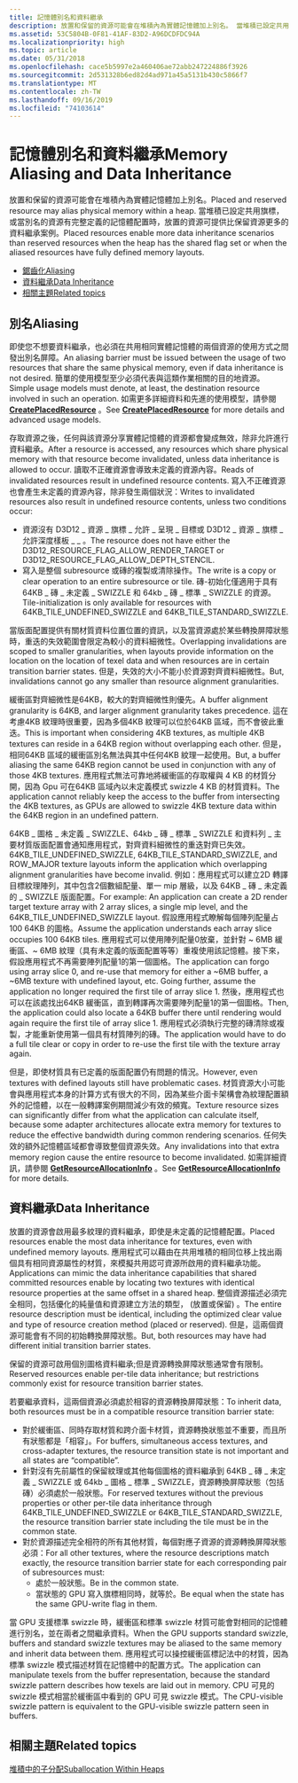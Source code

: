 ```yaml
---
title: 記憶體別名和資料繼承
description: 放置和保留的資源可能會在堆積內為實體記憶體加上別名。 當堆積已設定共用旗標，或當別名的資源有完整定義的記憶體配置時，放置的資源可提供比保留資源更多的資料繼承案例。
ms.assetid: 53C5804B-0F81-41AF-83D2-A96DCDFDC94A
ms.localizationpriority: high
ms.topic: article
ms.date: 05/31/2018
ms.openlocfilehash: cace5b5997e2a460406ae72abb247224886f3926
ms.sourcegitcommit: 2d531328b6ed82d4ad971a45a5131b430c5866f7
ms.translationtype: MT
ms.contentlocale: zh-TW
ms.lasthandoff: 09/16/2019
ms.locfileid: "74103614"
---
```

# <a name="memory-aliasing-and-data-inheritance"></a><span data-ttu-id="07c53-104">記憶體別名和資料繼承</span><span class="sxs-lookup"><span data-stu-id="07c53-104">Memory Aliasing and Data Inheritance</span></span>

<span data-ttu-id="07c53-105">放置和保留的資源可能會在堆積內為實體記憶體加上別名。</span><span class="sxs-lookup"><span data-stu-id="07c53-105">Placed and reserved resource may alias physical memory within a heap.</span></span> <span data-ttu-id="07c53-106">當堆積已設定共用旗標，或當別名的資源有完整定義的記憶體配置時，放置的資源可提供比保留資源更多的資料繼承案例。</span><span class="sxs-lookup"><span data-stu-id="07c53-106">Placed resources enable more data inheritance scenarios than reserved resources when the heap has the shared flag set or when the aliased resources have fully defined memory layouts.</span></span>

-   [<span data-ttu-id="07c53-107">鋸齒化</span><span class="sxs-lookup"><span data-stu-id="07c53-107">Aliasing</span></span>](#memory-aliasing-and-data-inheritance)
-   [<span data-ttu-id="07c53-108">資料繼承</span><span class="sxs-lookup"><span data-stu-id="07c53-108">Data Inheritance</span></span>](#data-inheritance)
-   [<span data-ttu-id="07c53-109">相關主題</span><span class="sxs-lookup"><span data-stu-id="07c53-109">Related topics</span></span>](#related-topics)

## <a name="aliasing"></a><span data-ttu-id="07c53-110">別名</span><span class="sxs-lookup"><span data-stu-id="07c53-110">Aliasing</span></span>

<span data-ttu-id="07c53-111">即使您不想要資料繼承，也必須在共用相同實體記憶體的兩個資源的使用方式之間發出別名屏障。</span><span class="sxs-lookup"><span data-stu-id="07c53-111">An aliasing barrier must be issued between the usage of two resources that share the same physical memory, even if data inheritance is not desired.</span></span> <span data-ttu-id="07c53-112">簡單的使用模型至少必須代表與這類作業相關的目的地資源。</span><span class="sxs-lookup"><span data-stu-id="07c53-112">Simple usage models must denote, at least, the destination resource involved in such an operation.</span></span> <span data-ttu-id="07c53-113">如需更多詳細資料和先進的使用模型，請參閱 [**CreatePlacedResource**](/windows/desktop/api/d3d12/nf-d3d12-id3d12device-createplacedresource) 。</span><span class="sxs-lookup"><span data-stu-id="07c53-113">See [**CreatePlacedResource**](/windows/desktop/api/d3d12/nf-d3d12-id3d12device-createplacedresource) for more details and advanced usage models.</span></span>

<span data-ttu-id="07c53-114">存取資源之後，任何與該資源分享實體記憶體的資源都會變成無效，除非允許進行資料繼承。</span><span class="sxs-lookup"><span data-stu-id="07c53-114">After a resource is accessed, any resources which share physical memory with that resource become invalidated, unless data inheritance is allowed to occur.</span></span> <span data-ttu-id="07c53-115">讀取不正確資源會導致未定義的資源內容。</span><span class="sxs-lookup"><span data-stu-id="07c53-115">Reads of invalidated resources result in undefined resource contents.</span></span> <span data-ttu-id="07c53-116">寫入不正確資源也會產生未定義的資源內容，除非發生兩個狀況：</span><span class="sxs-lookup"><span data-stu-id="07c53-116">Writes to invalidated resources also result in undefined resource contents, unless two conditions occur:</span></span>

-   <span data-ttu-id="07c53-117">資源沒有 D3D12 \_ 資源 \_ 旗標 \_ 允許 \_ 呈現 \_ 目標或 D3D12 \_ 資源 \_ 旗標 \_ 允許深度樣板 \_ \_ 。</span><span class="sxs-lookup"><span data-stu-id="07c53-117">The resource does not have either the D3D12\_RESOURCE\_FLAG\_ALLOW\_RENDER\_TARGET or D3D12\_RESOURCE\_FLAG\_ALLOW\_DEPTH\_STENCIL.</span></span>
-   <span data-ttu-id="07c53-118">寫入是整個 subresource 或磚的複製或清除操作。</span><span class="sxs-lookup"><span data-stu-id="07c53-118">The write is a copy or clear operation to an entire subresource or tile.</span></span> <span data-ttu-id="07c53-119">磚-初始化僅適用于具有 64KB \_ 磚 \_ 未定義 \_ SWIZZLE 和 64kb \_ 磚 \_ 標準 \_ SWIZZLE 的資源。</span><span class="sxs-lookup"><span data-stu-id="07c53-119">Tile-initialization is only available for resources with 64KB\_TILE\_UNDEFINED\_SWIZZLE and 64KB\_TILE\_STANDARD\_SWIZZLE.</span></span>

<span data-ttu-id="07c53-120">當版面配置提供有關材質資料位置位置的資訊，以及當資源處於某些轉換屏障狀態時，重迭的失效範圍會限定為較小的資料細微性。</span><span class="sxs-lookup"><span data-stu-id="07c53-120">Overlapping invalidations are scoped to smaller granularities, when layouts provide information on the location on the location of texel data and when resources are in certain transition barrier states.</span></span> <span data-ttu-id="07c53-121">但是，失效的大小不能小於資源對齊資料細微性。</span><span class="sxs-lookup"><span data-stu-id="07c53-121">But, invalidations cannot go any smaller than resource alignment granularities.</span></span>

<span data-ttu-id="07c53-122">緩衝區對齊細微性是64KB，較大的對齊細微性則優先。</span><span class="sxs-lookup"><span data-stu-id="07c53-122">A buffer alignment granularity is 64KB, and larger alignment granularity takes precedence.</span></span> <span data-ttu-id="07c53-123">這在考慮4KB 紋理時很重要，因為多個4KB 紋理可以位於64KB 區域，而不會彼此重迭。</span><span class="sxs-lookup"><span data-stu-id="07c53-123">This is important when considering 4KB textures, as multiple 4KB textures can reside in a 64KB region without overlapping each other.</span></span> <span data-ttu-id="07c53-124">但是，相同64KB 區域的緩衝區別名無法與其中任何4KB 紋理一起使用。</span><span class="sxs-lookup"><span data-stu-id="07c53-124">But, a buffer aliasing the same 64KB region cannot be used in conjunction with any of those 4KB textures.</span></span> <span data-ttu-id="07c53-125">應用程式無法可靠地將緩衝區的存取權與 4 KB 的材質分開，因為 Gpu 可在64KB 區域內以未定義模式 swizzle 4 KB 的材質資料。</span><span class="sxs-lookup"><span data-stu-id="07c53-125">The application cannot reliably keep the access to the buffer from intersecting the 4KB textures, as GPUs are allowed to swizzle 4KB texture data within the 64KB region in an undefined pattern.</span></span>

<span data-ttu-id="07c53-126">64KB \_ 圖格 \_ 未定義 \_ SWIZZLE、64kb \_ 磚 \_ 標準 \_ SWIZZLE 和資料列 \_ 主要材質版面配置會通知應用程式，對齊資料細微性的重迭對齊已失效。</span><span class="sxs-lookup"><span data-stu-id="07c53-126">64KB\_TILE\_UNDEFINED\_SWIZZLE, 64KB\_TILE\_STANDARD\_SWIZZLE, and ROW\_MAJOR texture layouts inform the application which overlapping alignment granularities have become invalid.</span></span> <span data-ttu-id="07c53-127">例如：應用程式可以建立2D 轉譯目標紋理陣列，其中包含2個數組配量、單一 mip 層級，以及 64KB \_ 磚 \_ 未定義的 \_ SWIZZLE 版面配置。</span><span class="sxs-lookup"><span data-stu-id="07c53-127">For example: An application can create a 2D render target texture array with 2 array slices, a single mip level, and the 64KB\_TILE\_UNDEFINED\_SWIZZLE layout.</span></span> <span data-ttu-id="07c53-128">假設應用程式瞭解每個陣列配量占 100 64KB 的圖格。</span><span class="sxs-lookup"><span data-stu-id="07c53-128">Assume the application understands each array slice occupies 100 64KB tiles.</span></span> <span data-ttu-id="07c53-129">應用程式可以使用陣列配量0放棄，並針對 ~ 6MB 緩衝區、~ 6MB 紋理（具有未定義的版面配置等等）重複使用該記憶體。接下來，假設應用程式不再需要陣列配量1的第一個圖格。</span><span class="sxs-lookup"><span data-stu-id="07c53-129">The application can forgo using array slice 0, and re-use that memory for either a ~6MB buffer, a ~6MB texture with undefined layout, etc. Going further, assume the application no longer required the first tile of array slice 1.</span></span> <span data-ttu-id="07c53-130">然後，應用程式也可以在該處找出64KB 緩衝區，直到轉譯再次需要陣列配量1的第一個圖格。</span><span class="sxs-lookup"><span data-stu-id="07c53-130">Then, the application could also locate a 64KB buffer there until rendering would again require the first tile of array slice 1.</span></span> <span data-ttu-id="07c53-131">應用程式必須執行完整的磚清除或複製，才能重新使用第一個具有材質陣列的磚。</span><span class="sxs-lookup"><span data-stu-id="07c53-131">The application would have to do a full tile clear or copy in order to re-use the first tile with the texture array again.</span></span>

<span data-ttu-id="07c53-132">但是，即使材質具有已定義的版面配置仍有問題的情況。</span><span class="sxs-lookup"><span data-stu-id="07c53-132">However, even textures with defined layouts still have problematic cases.</span></span> <span data-ttu-id="07c53-133">材質資源大小可能會與應用程式本身的計算方式有很大的不同，因為某些介面卡架構會為紋理配置額外的記憶體，以在一般轉譯案例期間減少有效的頻寬。</span><span class="sxs-lookup"><span data-stu-id="07c53-133">Texture resource sizes can significantly differ from what the application can calculate itself, because some adapter architectures allocate extra memory for textures to reduce the effective bandwidth during common rendering scenarios.</span></span> <span data-ttu-id="07c53-134">任何失效的額外記憶體區域都會導致整個資源失效。</span><span class="sxs-lookup"><span data-stu-id="07c53-134">Any invalidations into that extra memory region cause the entire resource to become invalidated.</span></span> <span data-ttu-id="07c53-135">如需詳細資訊，請參閱 [**GetResourceAllocationInfo**](/windows/desktop/api/d3d12/nf-d3d12-id3d12device-getresourceallocationinfo) 。</span><span class="sxs-lookup"><span data-stu-id="07c53-135">See [**GetResourceAllocationInfo**](/windows/desktop/api/d3d12/nf-d3d12-id3d12device-getresourceallocationinfo) for more details.</span></span>

## <a name="data-inheritance"></a><span data-ttu-id="07c53-136">資料繼承</span><span class="sxs-lookup"><span data-stu-id="07c53-136">Data Inheritance</span></span>

<span data-ttu-id="07c53-137">放置的資源會啟用最多紋理的資料繼承，即使是未定義的記憶體配置。</span><span class="sxs-lookup"><span data-stu-id="07c53-137">Placed resources enable the most data inheritance for textures, even with undefined memory layouts.</span></span> <span data-ttu-id="07c53-138">應用程式可以藉由在共用堆積的相同位移上找出兩個具有相同資源屬性的材質，來模擬共用認可資源所啟用的資料繼承功能。</span><span class="sxs-lookup"><span data-stu-id="07c53-138">Applications can mimic the data inheritance capabilities that shared committed resources enable by locating two textures with identical resource properties at the same offset in a shared heap.</span></span> <span data-ttu-id="07c53-139">整個資源描述必須完全相同，包括優化的純量值和資源建立方法的類型， (放置或保留) 。</span><span class="sxs-lookup"><span data-stu-id="07c53-139">The entire resource description must be identical, including the optimized clear value and type of resource creation method (placed or reserved).</span></span> <span data-ttu-id="07c53-140">但是，這兩個資源可能會有不同的初始轉換屏障狀態。</span><span class="sxs-lookup"><span data-stu-id="07c53-140">But, both resources may have had different initial transition barrier states.</span></span>

<span data-ttu-id="07c53-141">保留的資源可啟用個別圖格資料繼承;但是資源轉換屏障狀態通常會有限制。</span><span class="sxs-lookup"><span data-stu-id="07c53-141">Reserved resources enable per-tile data inheritance; but restrictions commonly exist for resource transition barrier states.</span></span>

<span data-ttu-id="07c53-142">若要繼承資料，這兩個資源必須處於相容的資源轉換屏障狀態：</span><span class="sxs-lookup"><span data-stu-id="07c53-142">To inherit data, both resources must be in a compatible resource transition barrier state:</span></span>

-   <span data-ttu-id="07c53-143">對於緩衝區、同時存取材質和跨介面卡材質，資源轉換狀態並不重要，而且所有狀態都是「相容」。</span><span class="sxs-lookup"><span data-stu-id="07c53-143">For buffers, simultaneous access textures, and cross-adapter textures, the resource transition state is not important and all states are “compatible”.</span></span>
-   <span data-ttu-id="07c53-144">針對沒有先前屬性的保留紋理或其他每個圖格的資料繼承到 64KB \_ 磚 \_ 未定義 \_ SWIZZLE 或 64kb \_ 圖格 \_ 標準 \_ SWIZZLE，資源轉換屏障狀態（包括磚）必須處於一般狀態。</span><span class="sxs-lookup"><span data-stu-id="07c53-144">For reserved textures without the previous properties or other per-tile data inheritance through 64KB\_TILE\_UNDEFINED\_SWIZZLE or 64KB\_TILE\_STANDARD\_SWIZZLE, the resource transition barrier state including the tile must be in the common state.</span></span>
-   <span data-ttu-id="07c53-145">對於資源描述完全相符的所有其他材質，每個對應子資源的資源轉換屏障狀態必須：</span><span class="sxs-lookup"><span data-stu-id="07c53-145">For all other textures, where the resource descriptions match exactly, the resource transition barrier state for each corresponding pair of subresources must:</span></span>
    -   <span data-ttu-id="07c53-146">處於一般狀態。</span><span class="sxs-lookup"><span data-stu-id="07c53-146">Be in the common state.</span></span>
    -   <span data-ttu-id="07c53-147">當狀態的 GPU 寫入旗標相同時，就等於。</span><span class="sxs-lookup"><span data-stu-id="07c53-147">Be equal when the state has the same GPU-write flag in them.</span></span>

<span data-ttu-id="07c53-148">當 GPU 支援標準 swizzle 時，緩衝區和標準 swizzle 材質可能會對相同的記憶體進行別名，並在兩者之間繼承資料。</span><span class="sxs-lookup"><span data-stu-id="07c53-148">When the GPU supports standard swizzle, buffers and standard swizzle textures may be aliased to the same memory and inherit data between them.</span></span> <span data-ttu-id="07c53-149">應用程式可以操控緩衝區標記法中的材質，因為標準 swizzle 模式描述材質在記憶體中的配置方式。</span><span class="sxs-lookup"><span data-stu-id="07c53-149">The application can manipulate texels from the buffer representation, because the standard swizzle pattern describes how texels are laid out in memory.</span></span> <span data-ttu-id="07c53-150">CPU 可見的 swizzle 模式相當於緩衝區中看到的 GPU 可見 swizzle 模式。</span><span class="sxs-lookup"><span data-stu-id="07c53-150">The CPU-visible swizzle pattern is equivalent to the GPU-visible swizzle pattern seen in buffers.</span></span>

## <a name="related-topics"></a><span data-ttu-id="07c53-151">相關主題</span><span class="sxs-lookup"><span data-stu-id="07c53-151">Related topics</span></span>

<dl> <dt>

[<span data-ttu-id="07c53-152">堆積中的子分配</span><span class="sxs-lookup"><span data-stu-id="07c53-152">Suballocation Within Heaps</span></span>](suballocation-within-heaps.md)
</dt> </dl>

 

 




